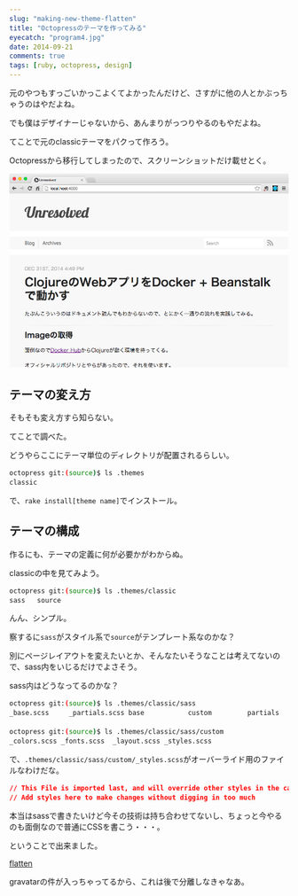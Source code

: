 ```yaml
---
slug: "making-new-theme-flatten"
title: "Octopressのテーマを作ってみる"
eyecatch: "program4.jpg"
date: 2014-09-21
comments: true
tags: [ruby, octopress, design]
---
```


元のやつもすっごいかっこよくてよかったんだけど、さすがに他の人とかぶっちゃうのはやだよね。

でも僕はデザイナーじゃないから、あんまりがっつりやるのもやだよね。

てことで元のclassicテーマをパクって作ろう。

Octopressから移行してしまったので、スクリーンショットだけ載せとく。

[<img src="/images/2014-09-21/flatten.png" class="image" alt="flatten">](/images/2014-09-21/flatten.png)

## テーマの変え方

そもそも変え方すら知らない。

てことで調べた。

どうやらここにテーマ単位のディレクトリが配置されるらしい。

``` sh
octopress git:(source)$ ls .themes
classic
```

で、`rake install[theme name]`でインストール。

## テーマの構成

作るにも、テーマの定義に何が必要かがわからぬ。

classicの中を見てみよう。

``` sh
octopress git:(source)$ ls .themes/classic
sass   source
```

んん、シンプル。

察するに`sass`がスタイル系で`source`がテンプレート系なのかな？

別にページレイアウトを変えたいとか、そんなたいそうなことは考えてないので、sass内をいじるだけでよさそう。

sass内はどうなってるのかな？

``` sh
octopress git:(source)$ ls .themes/classic/sass
_base.scss     _partials.scss base           custom         partials       plugins        screen.scss

octopress git:(source)$ ls .themes/classic/sass/custom
_colors.scss _fonts.scss  _layout.scss _styles.scss
```

で、`.themes/classic/sass/custom/_styles.scss`がオーバーライド用のファイルなわけだな。

``` css
// This File is imported last, and will override other styles in the cascade
// Add styles here to make changes without digging in too much
```

本当はsassで書きたいけど今その技術は持ち合わせてないし、ちょっと今やるのも面倒なので普通にCSSを書こう・・・。

ということで出来ました。

[flatten](https://github.com/dim0627/flatten)

gravatarの件が入っちゃってるから、これは後で分離しなきゃなあ。
